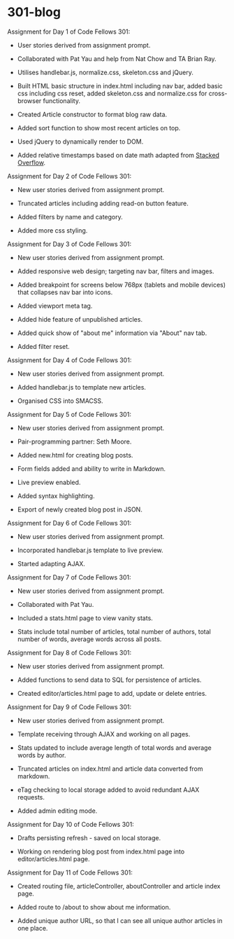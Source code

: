 # 301-blog

Assignment for Day 1 of Code Fellows 301:

* User stories derived from assignment prompt.

* Collaborated with Pat Yau and help from Nat Chow and TA Brian Ray.

* Utilises handlebar.js, normalize.css, skeleton.css and jQuery.

* Built HTML basic structure in index.html including nav bar, added basic css including css reset, added skeleton.css and normalize.css for cross-browser functionality.

* Created Article constructor to format blog raw data.

* Added sort function to show most recent articles on top.

* Used jQuery to dynamically render to DOM.

* Added relative timestamps based on date math adapted from [Stacked Overflow](http://stackoverflow.com/questions/6108819/javascript-timestamp-to-relative-time-eg-2-seconds-ago-one-week-ago-etc-best).

Assignment for Day 2 of Code Fellows 301:

* New user stories derived from assignment prompt.

* Truncated articles including adding read-on button feature.

* Added filters by name and category.

* Added more css styling.

Assignment for Day 3 of Code Fellows 301:

* New user stories derived from assignment prompt.

* Added responsive web design; targeting nav bar, filters and images.

* Added breakpoint for screens below 768px (tablets and mobile devices) that collapses nav bar into icons.

* Added viewport meta tag.

* Added hide feature of unpublished articles.

* Added quick show of "about me" information via "About" nav tab.

* Added filter reset.

Assignment for Day 4 of Code Fellows 301:

* New user stories derived from assignment prompt.

* Added handlebar.js to template new articles.

* Organised CSS into SMACSS.

Assignment for Day 5 of Code Fellows 301:

* New user stories derived from assignment prompt.

* Pair-programming partner: Seth Moore.

* Added new.html for creating blog posts.

* Form fields added and ability to write in Markdown.

* Live preview enabled.

* Added syntax highlighting.

* Export of newly created blog post in JSON.

Assignment for Day 6 of Code Fellows 301:

* New user stories derived from assignment prompt.

* Incorporated handlebar.js template to live preview.

* Started adapting AJAX.

Assignment for Day 7 of Code Fellows 301:

* New user stories derived from assignment prompt.

* Collaborated with Pat Yau.

* Included a stats.html page to view vanity stats.

* Stats include total number of articles, total number of authors, total number of words, average words across all posts.

Assignment for Day 8 of Code Fellows 301:

* New user stories derived from assignment prompt.

* Added functions to send data to SQL for persistence of articles.

* Created editor/articles.html page to add, update or delete entries.

Assignment for Day 9 of Code Fellows 301:

* New user stories derived from assignment prompt.

* Template receiving through AJAX and working on all pages.

* Stats updated to include average length of total words and average words by author.

* Truncated articles on index.html and article data converted from markdown.

* eTag checking to local storage added to avoid redundant AJAX requests.

* Added admin editing mode.

Assignment for Day 10 of Code Fellows 301:

* Drafts persisting refresh - saved on local storage.

* Working on rendering blog post from index.html page into editor/articles.html page.

Assignment for Day 11 of Code Fellows 301:

* Created routing file, articleController, aboutController and article index page.

* Added route to /about to show about me information.

* Added unique author URL, so that I can see all unique author articles in one place.
